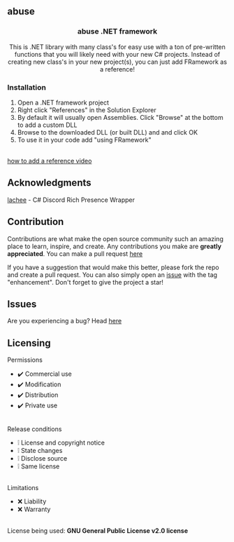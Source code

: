 
## abuse 
<div align="center">
  <h3 align="center">abuse .NET framework</h3>
  <p align="center">
    This is .NET library with many class's for easy use with a ton of pre-written functions that you will likely need with your new C# projects. Instead of creating new class's in your new project(s), you can just add FRamework as a reference!
  </p>
</div>

### Installation
1. Open a .NET framework project
2. Right click "References" in the Solution Explorer
3. By default it will usually open Assemblies. Click "Browse" at the bottom to add a custom DLL
4. Browse to the downloaded DLL (or built DLL) and and click OK
5. To use it in your code add "using FRamework"
<br>
<a href="https://youtu.be/LuDCJ90igrg?si=ekxHd3GobqpwGA9B&t=3">how to add a reference video</a>

## Acknowledgments
<div>
    <a href="https://github.com/Lachee/discord-rpc-csharp">lachee</a> - C# Discord Rich Presence Wrapper
    <br>
</div>

## Contribution
Contributions are what make the open source community such an amazing place to learn, inspire, and create. Any contributions you make are **greatly appreciated**. You can make a pull request [here](https://github.com/kamishirodev/FRamework/pulls)

If you have a suggestion that would make this better, please fork the repo and create a pull request. You can also simply open an [issue](https://github.com/kamishirodev/FRamework/issues) with the tag "enhancement".
Don't forget to give the project a star!

## Issues
Are you experiencing a bug? Head [here](https://github.com/kamishirodev/FRamework/issues)

## Licensing 
Permissions
* ✔️ Commercial use
* ✔️ Modification
* ✔️ Distribution
* ✔️ Private use
<br></br>

Release conditions
* ❕ License and copyright notice
* ❕ State changes
* ❕ Disclose source
* ❕ Same license
<br></br>

Limitations
* ❌ Liability
* ❌ Warranty
<br></br>

License being used: **GNU General Public License v2.0 license**
